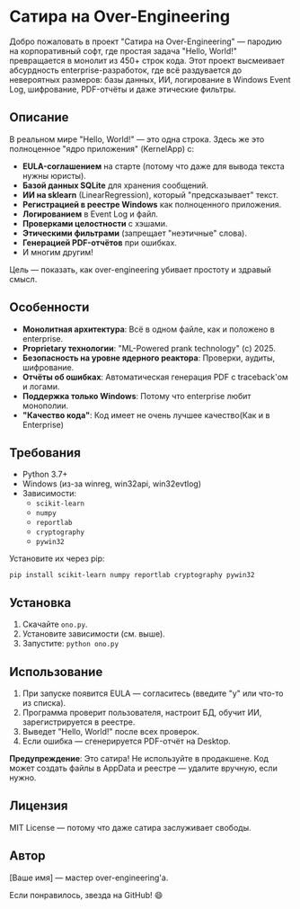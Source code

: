 # Сатира на Over-Engineering

Добро пожаловать в проект "Сатира на Over-Engineering" — пародию на корпоративный софт, где простая задача "Hello, World!" превращается в монолит из 450+ строк кода. Этот проект высмеивает абсурдность enterprise-разработок, где всё раздувается до невероятных размеров: базы данных, ИИ, логирование в Windows Event Log, шифрование, PDF-отчёты и даже этические фильтры.

## Описание

В реальном мире "Hello, World!" — это одна строка. Здесь же это полноценное "ядро приложения" (KernelApp) с:
- **EULA-соглашением** на старте (потому что даже для вывода текста нужны юристы).
- **Базой данных SQLite** для хранения сообщений.
- **ИИ на sklearn** (LinearRegression), который "предсказывает" текст.
- **Регистрацией в реестре Windows** как полноценного приложения.
- **Логированием** в Event Log и файл.
- **Проверками целостности** с хэшами.
- **Этическими фильтрами** (запрещает "неэтичные" слова).
- **Генерацией PDF-отчётов** при ошибках.
- И многим другим!

Цель — показать, как over-engineering убивает простоту и здравый смысл.

## Особенности

- **Монолитная архитектура**: Всё в одном файле, как и положено в enterprise.
- **Proprietary технологии**: "ML-Powered prank technology" (с) 2025.
- **Безопасность на уровне ядерного реактора**: Проверки, аудиты, шифрование.
- **Отчёты об ошибках**: Автоматическая генерация PDF с traceback'ом и логами.
- **Поддержка только Windows**: Потому что enterprise любит монополии.
- **"Качество кода"**: Код имеет не очень лучшее качество(Как и в Enterprise)

## Требования

- Python 3.7+
- Windows (из-за winreg, win32api, win32evtlog)
- Зависимости:
  - `scikit-learn`
  - `numpy`
  - `reportlab`
  - `cryptography`
  - `pywin32`

Установите их через pip:
```
pip install scikit-learn numpy reportlab cryptography pywin32
```

## Установка

1. Скачайте `ono.py`.
2. Установите зависимости (см. выше).
3. Запустите: `python ono.py`

## Использование

1. При запуске появится EULA — согласитесь (введите "y" или что-то из списка).
2. Программа проверит пользователя, настроит БД, обучит ИИ, зарегистрируется в реестре.
3. Выведет "Hello, World!" после всех проверок.
4. Если ошибка — сгенерируется PDF-отчёт на Desktop.

**Предупреждение**: Это сатира! Не используйте в продакшене. Код может создать файлы в AppData и реестре — удалите вручную, если нужно.

## Лицензия

MIT License — потому что даже сатира заслуживает свободы.

## Автор

[Ваше имя] — мастер over-engineering'а.

Если понравилось, звезда на GitHub! 😄
